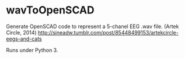 wavToOpenSCAD
=============

Generate OpenSCAD code to represent a 5-chanel EEG .wav file. (Artek Circle, 2014)
http://sineadw.tumblr.com/post/85448499153/artekcircle-eegs-and-cats

Runs under Python 3.

